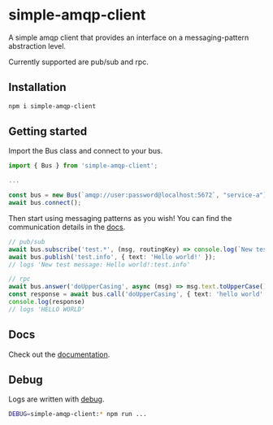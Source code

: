 # simple-amqp-client

A simple amqp client that provides an interface on a messaging-pattern abstraction level.

Currently supported are pub/sub and rpc. 

## Installation

```sh
npm i simple-amqp-client
```

## Getting started

Import the Bus class and connect to your bus.
```ts
import { Bus } from 'simple-amqp-client';

...

const bus = new Bus(`amqp://user:password@localhost:5672`, "service-a");
await bus.connect();
```

Then start using messaging patterns as you wish! You can find the communication details in the [docs](https://sandro-salzmann.github.io/simple-amqp-client/classes/Bus.html#answer).

```ts
// pub/sub
await bus.subscribe('test.*', (msg, routingKey) => console.log(`New test message: ${msg.text}:${routingKey}`));
await bus.publish('test.info', { text: 'Hello world!' });
// logs 'New test message: Hello world!:test.info'

// rpc
await bus.answer('doUpperCasing', async (msg) => msg.text.toUpperCase());
const response = await bus.call('doUpperCasing', { text: 'hello world' });
console.log(response)
// logs 'HELLO WORLD'
```

## Docs

Check out the [documentation](https://sandro-salzmann.github.io/simple-amqp-client/).

## Debug

Logs are written with [debug](https://www.npmjs.com/package/debug).

```sh
DEBUG=simple-amqp-client:* npm run ...
```
